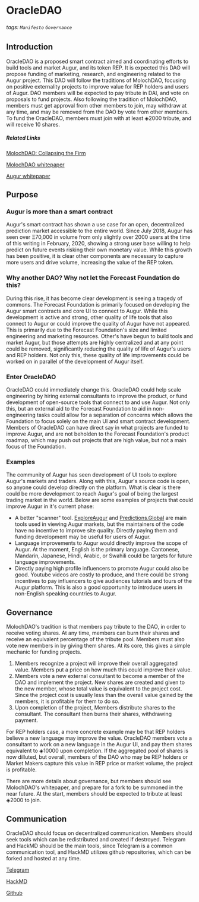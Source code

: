 # OracleDAO

###### tags: `Manifesto` `Governance`

## Introduction

OracleDAO is a proposed smart contract aimed and coordinating efforts to build tools and market Augur, and its token REP.
It is expected this DAO will propose funding of marketing, research, and engineering related to the Augur project. This DAO will
follow the traditions of MolochDAO, focusing on positive externality projects to improve value for REP holders and users of Augur.
DAO members will be expected to pay tribute in DAI, and vote on proposals to fund projects. Also following the tradition of MolochDAO,
members must get approval from other members to join, may withdraw at any time, and may be removed from the DAO by vote from other members.
To fund the OracleDAO, members must join with at least ◈2000 tribute, and will receive 10 shares.

##### Related Links

[MolochDAO: Collapsing the Firm](https://medium.com/@simondlr/the-moloch-dao-collapsing-the-firm-2a800b3aa2e7)

[MolochDAO whitepaper](https://github.com/MolochVentures/Whitepaper/blob/master/Whitepaper.pdf)

[Augur whitepaper](https://www.augur.net/whitepaper.pdf)


## Purpose

### Augur is more than a smart contract

Augur's smart contract has shown a use case for an open, decentralized prediction market accessible to the entire world. Since July 2018,
Augur has seen over Ξ70,000 in volume from only slightly over 2000 users at the time of this writing in February, 2020, showing a strong user
base willing to help predict on future events risking their own monetary value. While this growth has been positive, it is clear other components are necessary to capture more
users and drive volume, increasing the value of the REP token.

### Why another DAO? Why not let the Forecast Foundation do this?

During this rise, it has become clear development is seeing a tragedy of commons. The Forecast Foundation is primarily focused on developing
the Augur smart contracts and core UI to connect to Augur. While this development is active and strong, other quality of life tools that also connect to Augur or could
improve the quality of Augur have not appeared. This is primarily due to the Forecast Foundation's size and limited engineering and marketing
resources. Other's have begun to build tools and market Augur, but those attempts are highly centralized and at any point could be removed,
significantly reducing the quality of life of Augur's users and REP holders. Not only this, these quality of life improvements could be worked
on in parallel of the development of Augur itself.

### Enter OracleDAO

OracleDAO could immediately change this. OracleDAO could help scale engineering by hiring external consultants to improve the product,
or fund development of open-source tools that connect to and use Augur. Not only this, but an external aid to the Forecast Foundation
to aid in non-engineering tasks could allow for a separation of concerns which allows the Foundation to focus solely on the main UI and
smart contract development. Members of OracleDAO can have direct say in what projects are funded to improve Augur, and are not beholden
to the Forecast Foundation's product roadmap, which may push out projects that are high value, but not a main focus of the Foundation.

### Examples

The community of Augur has seen development of UI tools to explore Augur's markets and traders. Along with this, Augur's source code is open,
so anyone could develop directly on the platform. What is clear is there could be more development to reach Augur's goal of being the largest
trading market in the world. Below are some examples of projects that could improve Augur in it's current phase:

* A better "scanner" tool. [ExploreAugur](https://exploreaugur.com/) and [Predictions.Global](https://predictions.global/) are main tools used in viewing Augur markets, but the maintainers of the code have no incentive to improve site quality. Directly paying them and funding development may be useful for users of Augur.
* Language improvements to Augur would directly improve the scope of Augur. At the moment, English is the primary language. Cantonese, Mandarin, Japanese, Hindi, Arabic, or Swahili could be targets for future language improvements.
* Directly paying high profile influencers to promote Augur could also be good. Youtube videos are costly to produce, and there could be strong incentives to pay influencers to give audiences tutorials and tours of the Augur platform. This is also a good opportunity to introduce users in non-English speaking countries to Augur.

## Governance

MolochDAO's tradition is that members pay tribute to the DAO, in order to receive voting shares. At any time, members can burn their
shares and receive an equivalent percentage of the tribute pool. Members must also vote new members in by giving them shares. At its core,
this gives a simple mechanic for funding projects.

1. Members recognize a project will improve their overall aggregated value. Members put a price on how much this could improve their value.
2. Members vote a new external consultant to become a member of the DAO and implement the project. New shares are created and given to the new member, whose total value is equivalent to the project cost. Since the project cost is usually less than the overall value gained by the members, it is profitable for them to do so.
3. Upon completion of the project, Members distribute shares to the consultant. The consultant then burns their shares, withdrawing payment.

For REP holders case, a more concrete example may be that REP holders believe a new language may improve the value. OracleDAO members vote a
consultant to work on a new language in the Augur UI, and pay them shares equivalent to ◈10000 upon completion. If the aggregated pool of
shares is now dilluted, but overall, members of the DAO who may be REP holders or Market Makers capture this value in REP price or market
volume, the project is profitable.

There are more details about governance, but members should see MolochDAO's whitepaper, and prepare for a fork to be summoned in the near future. At the start, members should be expected to tribute at least ◈2000 to join.

## Communication

OracleDAO should focus on decentralized communication. Members should seek tools which can be redistributed and created if destroyed. Telegram
and HackMD should be the main tools, since Telegram is a common communication tool, and HackMD utilizes github repositories, which can be forked
and hosted at any time.

[Telegram](https://t.me/oracledao) 

[HackMD](https://hackmd.io/team/oracle-dao)

[Github](https://github.com/jfarid27/oracle-dao)